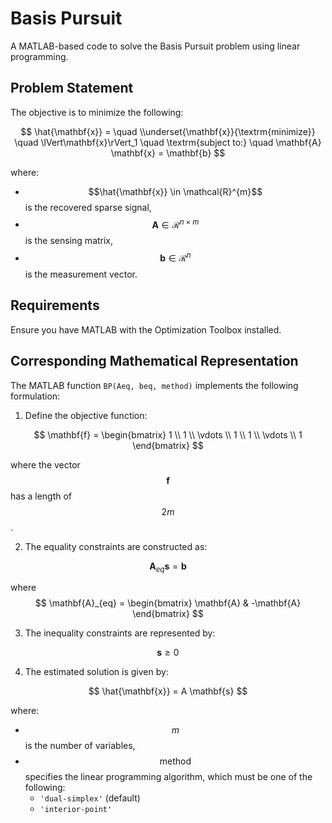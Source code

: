 # Basis Pursuit

A MATLAB-based code to solve the Basis Pursuit problem using linear programming.

## Problem Statement

The objective is to minimize the following:

$$ 
\hat{\mathbf{x}} =  \quad \\underset{\mathbf{x}}{\textrm{minimize}} \quad \lVert\mathbf{x}\rVert_1 \quad \textrm{subject to:} \quad \mathbf{A} \mathbf{x} = \mathbf{b} 
$$

where:
- $$\hat{\mathbf{x}} \in \mathcal{R}^{m}$$ is the recovered sparse signal,
- $$\mathbf{A} \in \mathcal{R}^{n \times m} $$ is the sensing matrix,
- $$\mathbf{b} \in \mathcal{R}^{n} $$ is the measurement vector.

## Requirements

Ensure you have MATLAB with the Optimization Toolbox installed.

## Corresponding Mathematical Representation

The MATLAB function `BP(Aeq, beq, method)` implements the following formulation:

1. Define the objective function:

$$
\mathbf{f} = \begin{bmatrix}
1 \\
1 \\
\vdots \\
1 \\
1 \\
\vdots \\
1
\end{bmatrix}
$$

where the vector $$\mathbf{f}$$ has a length of $$2m$$.

2. The equality constraints are constructed as:

$$ 
\mathbf{A}_{eq} \mathbf{s} = \mathbf{b} 
$$

where 
$$
\mathbf{A}_{eq} =
\begin{bmatrix}
 \mathbf{A} & -\mathbf{A}
\end{bmatrix} 
$$

3. The inequality constraints are represented by:

$$ 
\mathbf{s} \geq 0 
$$

4. The estimated solution is given by:

$$ 
\hat{\mathbf{x}} = A \mathbf{s} 
$$

where:
- $$m$$ is the number of variables,
- $$\text{method}$$ specifies the linear programming algorithm, which must be one of the following:
  - `'dual-simplex'` (default)
  - `'interior-point'`

